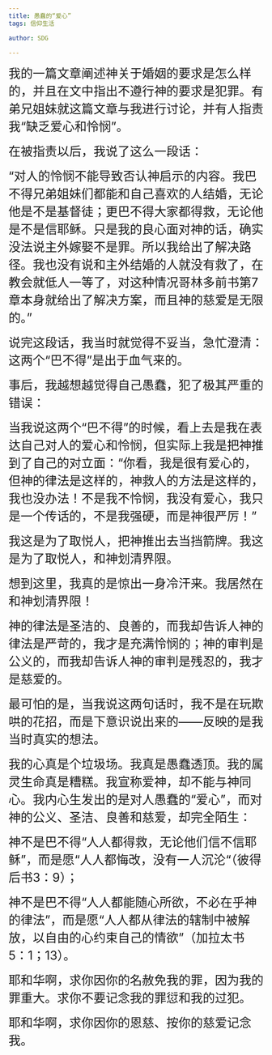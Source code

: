 ```yaml
---
title: 愚蠢的“爱心”
tags: 信仰生活

author: SDG

---
```



<font size=5>我的一篇文章阐述神关于婚姻的要求是怎么样的，并且在文中指出不遵行神的要求是犯罪。有弟兄姐妹就这篇文章与我进行讨论，并有人指责我“缺乏爱心和怜悯”。</font>

<font size=5>在被指责以后，我说了这么一段话：</font>

<font size=5>“对人的怜悯不能导致否认神启示的内容。我巴不得兄弟姐妹们都能和自己喜欢的人结婚，无论他是不是基督徒；更巴不得大家都得救，无论他是不是信耶稣。只是我的良心面对神的话，确实没法说主外嫁娶不是罪。所以我给出了解决路径。我也没有说和主外结婚的人就没有救了，在教会就低人一等了，对这种情况哥林多前书第7章本身就给出了解决方案，而且神的慈爱是无限的。”</font>

<font size=5>说完这段话，我当时就觉得不妥当，急忙澄清：这两个“巴不得”是出于血气来的。</font>

<font size=5>事后，我越想越觉得自己愚蠢，犯了极其严重的错误：</font>

<font size=5>当我说这两个“巴不得”的时候，看上去是我在表达自己对人的爱心和怜悯，但实际上我是把神推到了自己的对立面：“你看，我是很有爱心的，但神的律法是这样的，神救人的方法是这样的，我也没办法！不是我不怜悯，我没有爱心，我只是一个传话的，不是我强硬，而是神很严厉！”</font>

<font size=5>我这是为了取悦人，把神推出去当挡箭牌。我这是为了取悦人，和神划清界限。</font>

<font size=5>想到这里，我真的是惊出一身冷汗来。我居然在和神划清界限！</font>

<font size=5>神的律法是圣洁的、良善的，而我却告诉人神的律法是严苛的，我才是充满怜悯的；神的审判是公义的，而我却告诉人神的审判是残忍的，我才是慈爱的。</font>

<font size=5>最可怕的是，当我说这两句话时，我不是在玩欺哄的花招，而是下意识说出来的——反映的是我当时真实的想法。</font>

<font size=5>我的心真是个垃圾场。我真是愚蠢透顶。我的属灵生命真是糟糕。我宣称爱神，却不能与神同心。我内心生发出的是对人愚蠢的“爱心”，而对神的公义、圣洁、良善和慈爱，却完全陌生：</font>

<font size=5>神不是巴不得“人人都得救，无论他们信不信耶稣”，而是愿“人人都悔改，没有一人沉沦“（彼得后书3：9）；</font>

<font size=5>神不是巴不得“人人都能随心所欲，不必在乎神的律法”，而是愿“人人都从律法的辖制中被解放，以自由的心约束自己的情欲”（加拉太书5：1；13）。</font>

<font size=5>耶和华啊，求你因你的名赦免我的罪，因为我的罪重大。求你不要记念我的罪愆和我的过犯。</font>

<font size=5>耶和华啊，求你因你的恩慈、按你的慈爱记念我。</font>

